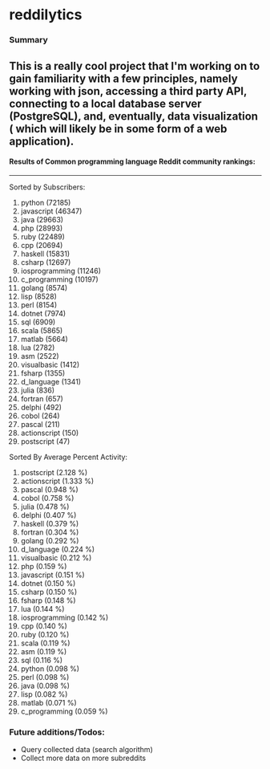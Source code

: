 reddilytics
===========

### Summary

This is a really cool project that I'm working on to gain familiarity with a few principles, namely working with json,
accessing a third party API, connecting to a local database server (PostgreSQL), and, eventually, data visualization (
which will likely be in some form of a web application). 
--- 

#### Results of Common programming language Reddit community rankings: 
---

Sorted by Subscribers: 

1. python (72185)
2. javascript (46347)
3. java (29663)
4. php (28993)
5. ruby (22489)
6. cpp (20694)
7. haskell (15831)
8. csharp (12697)
9. iosprogramming (11246)
10. c_programming (10197)
11. golang (8574)
12. lisp (8528)
13. perl (8154)
14. dotnet (7974)
15. sql (6909)
16. scala (5865)
17. matlab (5664)
18. lua (2782)
19. asm (2522)
20. visualbasic (1412)
21. fsharp (1355)
22. d_language (1341)
23. julia (836)
24. fortran (657)
25. delphi (492)
26. cobol (264)
27. pascal (211)
28. actionscript (150)
29. postscript (47)


Sorted By Average Percent Activity: 

1. postscript (2.128 %)
2. actionscript (1.333 %)
3. pascal (0.948 %)
4. cobol (0.758 %)
5. julia (0.478 %)
6. delphi (0.407 %)
7. haskell (0.379 %)
8. fortran (0.304 %)
9. golang (0.292 %)
10. d_language (0.224 %)
11. visualbasic (0.212 %)
12. php (0.159 %)
13. javascript (0.151 %)
14. dotnet (0.150 %)
15. csharp (0.150 %)
16. fsharp (0.148 %)
17. lua (0.144 %)
18. iosprogramming (0.142 %)
19. cpp (0.140 %)
20. ruby (0.120 %)
21. scala (0.119 %)
22. asm (0.119 %)
23. sql (0.116 %)
24. python (0.098 %)
25. perl (0.098 %)
26. java (0.098 %)
27. lisp (0.082 %)
28. matlab (0.071 %)
29. c_programming (0.059 %)


### Future additions/Todos:

 - Query collected data (search algorithm)
 - Collect more data on more subreddits

